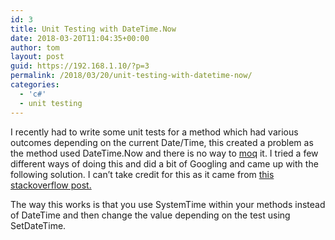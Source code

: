 ```yaml
---
id: 3
title: Unit Testing with DateTime.Now
date: 2018-03-20T11:04:35+00:00
author: tom
layout: post
guid: https://192.168.1.10/?p=3
permalink: /2018/03/20/unit-testing-with-datetime-now/
categories:
  - 'c#'
  - unit testing
---
```

I recently had to write some unit tests for a method which had various outcomes depending on the current Date/Time, this created a problem as the method used DateTime.Now and there is no way to [moq](https://github.com/moq/moq) it. I tried a few different ways of doing this and did a bit of Googling and came up with the following solution. I can&#8217;t take credit for this as it came from [this stackoverflow post.](https://stackoverflow.com/questions/2425721/unit-testing-datetime-now)



The way this works is that you use SystemTime within your methods instead of DateTime and then change the value depending on the test using SetDateTime.